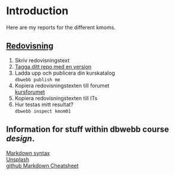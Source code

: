 Introduction
===============================

Here are my reports for the different kmoms.

[Redovisning](https://dbwebb.se/kurser/design/redovisa)
---
1. Skriv redovisningstext  
2. [Tagga ditt repo med en version](https://dbwebb.se/kunskap/bygg-me-sida-med-anax-flat#tag)  
3. Ladda upp och publicera din kurskatalog  
`dbwebb publish me`  
4. Kopiera redovisningstexten till forumet  
<a href="https://dbwebb.se/forum/utbildning/design">kursforumet</a>  
5. Kopiera redovisningstexten till ITs  
6. Hur testas mitt resultat?  
`dbwebb inspect kmom01`

Information for stuff within dbwebb course *design*.
---
[Markdown syntax](https://en.wikipedia.org/wiki/Markdown#Example)  
[Unsplash](https://unsplash.com/)  
[github Markdown Cheatsheet](https://github.com/adam-p/markdown-here/wiki/Markdown-Cheatsheet)  
